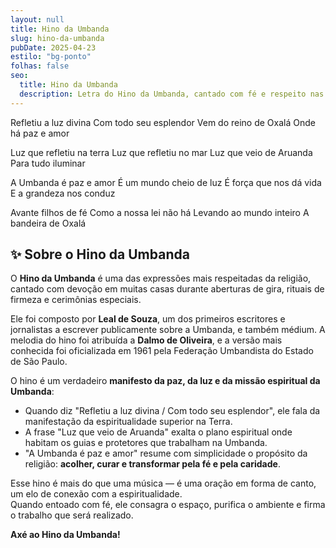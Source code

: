 ```yaml
---
layout: null
title: Hino da Umbanda
slug: hino-da-umbanda
pubDate: 2025-04-23
estilo: "bg-ponto"
folhas: false
seo:
  title: Hino da Umbanda
  description: Letra do Hino da Umbanda, cantado com fé e respeito nas aberturas de gira.
---
```


Refletiu a luz divina
Com todo seu esplendor
Vem do reino de Oxalá
Onde há paz e amor

Luz que refletiu na terra
Luz que refletiu no mar
Luz que veio de Aruanda
Para tudo iluminar

A Umbanda é paz e amor
É um mundo cheio de luz
É força que nos dá vida
E a grandeza nos conduz

Avante filhos de fé
Como a nossa lei não há
Levando ao mundo inteiro
A bandeira de Oxalá

## ✨ Sobre o Hino da Umbanda

O **Hino da Umbanda** é uma das expressões mais respeitadas da religião, cantado com devoção em muitas casas durante aberturas de gira, rituais de firmeza e cerimônias especiais.

Ele foi composto por **Leal de Souza**, um dos primeiros escritores e jornalistas a escrever publicamente sobre a Umbanda, e também médium. A melodia do hino foi atribuída a **Dalmo de Oliveira**, e a versão mais conhecida foi oficializada em 1961 pela Federação Umbandista do Estado de São Paulo.

O hino é um verdadeiro **manifesto da paz, da luz e da missão espiritual da Umbanda**:

- Quando diz "Refletiu a luz divina / Com todo seu esplendor", ele fala da manifestação da espiritualidade superior na Terra.
- A frase "Luz que veio de Aruanda" exalta o plano espiritual onde habitam os guias e protetores que trabalham na Umbanda.
- "A Umbanda é paz e amor" resume com simplicidade o propósito da religião: **acolher, curar e transformar pela fé e pela caridade**.

Esse hino é mais do que uma música — é uma oração em forma de canto, um elo de conexão com a espiritualidade.  
Quando entoado com fé, ele consagra o espaço, purifica o ambiente e firma o trabalho que será realizado.

**Axé ao Hino da Umbanda!**
